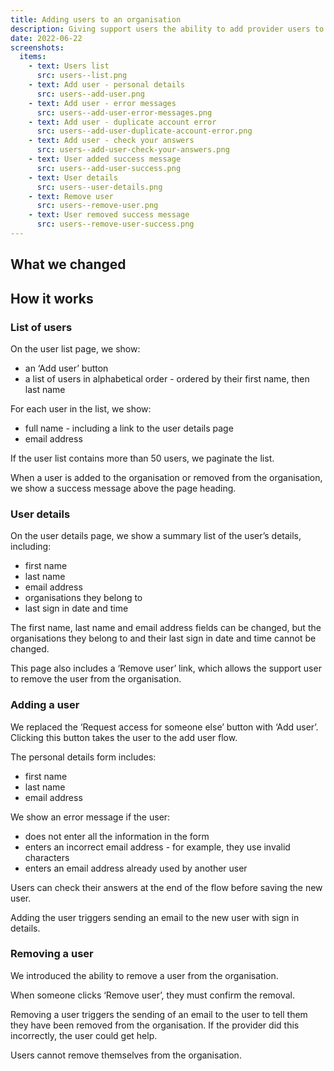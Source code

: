 ```yaml
---
title: Adding users to an organisation
description: Giving support users the ability to add provider users to Publish
date: 2022-06-22
screenshots:
  items:
    - text: Users list
      src: users--list.png
    - text: Add user - personal details
      src: users--add-user.png
    - text: Add user - error messages
      src: users--add-user-error-messages.png
    - text: Add user - duplicate account error
      src: users--add-user-duplicate-account-error.png
    - text: Add user - check your answers
      src: users--add-user-check-your-answers.png
    - text: User added success message
      src: users--add-user-success.png
    - text: User details
      src: users--user-details.png
    - text: Remove user
      src: users--remove-user.png
    - text: User removed success message
      src: users--remove-user-success.png
---
```



## What we changed


## How it works


### List of users

On the user list page, we show:

- an ‘Add user’ button
- a list of users in alphabetical order - ordered by their first name, then last name

For each user in the list, we show:

- full name - including a link to the user details page
- email address

If the user list contains more than 50 users, we paginate the list.

When a user is added to the organisation or removed from the organisation, we show a success message above the page heading.

### User details

On the user details page, we show a summary list of the user’s details, including:

- first name
- last name
- email address
- organisations they belong to
- last sign in date and time

The first name, last name and email address fields can be changed, but the organisations they belong to and their last sign in date and time cannot be changed.

This page also includes a ‘Remove user’ link, which allows the support user to remove the user from the organisation.

### Adding a user

We replaced the ‘Request access for someone else’ button with ‘Add user’. Clicking this button takes the user to the add user flow.

The personal details form includes:

- first name
- last name
- email address

We show an error message if the user:

- does not enter all the information in the form
- enters an incorrect email address - for example, they use invalid characters
- enters an email address already used by another user

Users can check their answers at the end of the flow before saving the new user.

Adding the user triggers sending an email to the new user with sign in details.

### Removing a user

We introduced the ability to remove a user from the organisation.

When someone clicks ‘Remove user’, they must confirm the removal.

Removing a user triggers the sending of an email to the user to tell them they have been removed from the organisation. If the provider did this incorrectly, the user could get help.

Users cannot remove themselves from the organisation.
